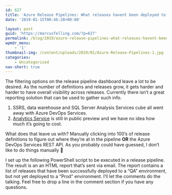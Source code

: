 ```yaml
---
id: 627
title: 'Azure Release Pipelines: What releases havent been deployed to Production yet?'
date: '2019-01-15T00:46:28+00:00'

layout: post
guid: 'https://marcusfelling.com/?p=627'
permalink: /blog/2019/azure-release-pipelines-what-releases-havent-been-deployed-to-production-yet/
wpmdr_menu:
    - '1'
thumbnail-img: /content/uploads/2019/01/Azure-Release-Pipelines-1.jpg
categories:
    - Uncategorized
nav-short: true
---
```



The filtering options on the release pipeline dashboard leave a lot to be desired. As the number of definitions and releases grow, it gets harder and harder to have overall visibility across releases. Currently there isn’t a great reporting solution that can be used to gather such info.

1. SSRS, data warehouse and SQL Server Analysis Services cube all went away with Azure DevOps Services.
2. [Analytics Service](https://docs.microsoft.com/en-us/azure/devops/report/analytics/what-is-analytics?view=vsts) is still in public preview and we have no idea how much it’s going to cost.

What does that leave us with? Manually clicking into 100’s of release definitions to figure out where they’re at in the pipeline **OR** the Azure DevOps Services REST API. As you probably could have guessed, I don’t like to do things manually 🙂

I set up the following PowerShell script to be executed in a release pipeline. The result is an an HTML report that’s sent via email. The report contains a list of releases that have been successfully deployed to a “QA” environment, but not yet deployed to a “Prod” environment. I’ll let the comments do the talking. Feel free to drop a line in the comment section if you have any questions.

<script src="https://gist.github.com/MarcusFelling/a5152cfd1c3ba9b73d71e3da03f918e1.js"></script>